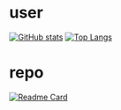# user
[![GitHub stats](https://github-readme-stats.vercel.app/api?username=tooty-1135&theme=swift)](https://github.com/anuraghazra/github-readme-stats)
[![Top Langs](https://github-readme-stats.vercel.app/api/top-langs/?username=tooty-1135&layout=compact)](https://github.com/anuraghazra/github-readme-stats)
# repo
[![Readme Card](https://github-readme-stats.vercel.app/api/pin/?username=tooty-1135&repo=easy-happyread-ext)](https://github.com/anuraghazra/github-readme-stats)
